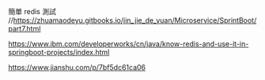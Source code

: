 簡單 redis 測試
//https://zhuamaodeyu.gitbooks.io/jin_jie_de_yuan/Microservice/SprintBoot/part7.html


https://www.ibm.com/developerworks/cn/java/know-redis-and-use-it-in-springboot-projects/index.html

https://www.jianshu.com/p/7bf5dc61ca06
